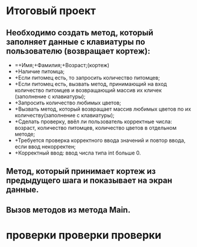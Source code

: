 ﻿# Итоговый проект

## Необходимо создать метод, который заполняет данные с клавиатуры по пользователю (возвращает кортеж):
* =+Имя;+Фамилия;+Возраст;(кортеж)
* +Наличие питомца;
* +Если питомец есть, то запросить количество питомцев;
* +Если питомец есть, вызвать метод, принимающий на вход количество питомцев и возвращающий массив их кличек (заполнение с клавиатуры);
* +Запросить количество любимых цветов;
* +Вызвать метод, который возвращает массив любимых цветов по их количеству(заполнение с клавиатуры);
* +Сделать проверку, ввёл ли пользователь корректные числа: возраст, количество питомцев, количество цветов в отдельном методе;
* +Требуется проверка корректного ввода значений и повтор ввода, если ввод некорректен;
* +Корректный ввод: ввод числа типа int больше 0.
## Метод, который принимает кортеж из предыдущего шага и показывает на экран данные.
## Вызов методов из метода Main.

# проверки проверки проверки